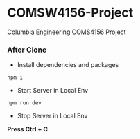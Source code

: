 # COMSW4156-Project
Columbia Engineering COMS4156 Project

### After Clone

- Install dependencies and packages

```
npm i
```

- Start Server in Local Env

```
npm run dev
```


- Stop Server in Local Env

**Press Ctrl + C**
